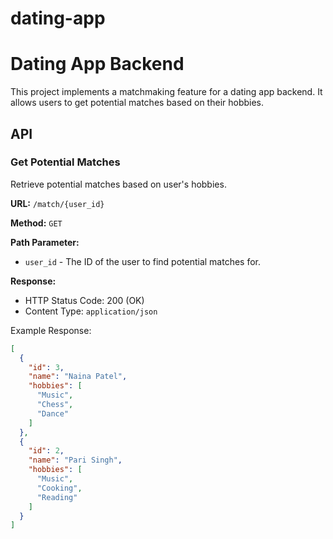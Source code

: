 # dating-app
# Dating App Backend

This project implements a matchmaking feature for a dating app backend. It allows users to get potential matches based on their hobbies.

## API

### Get Potential Matches

Retrieve potential matches based on user's hobbies.

**URL:** `/match/{user_id}`

**Method:** `GET`

**Path Parameter:**

- `user_id` - The ID of the user to find potential matches for.

**Response:**

- HTTP Status Code: 200 (OK)
- Content Type: `application/json`

Example Response:

```json
[
  {
    "id": 3,
    "name": "Naina Patel",
    "hobbies": [
      "Music",
      "Chess",
      "Dance"
    ]
  },
  {
    "id": 2,
    "name": "Pari Singh",
    "hobbies": [
      "Music",
      "Cooking",
      "Reading"
    ]
  }
]
